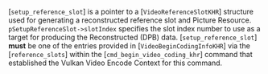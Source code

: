 [`setup_reference_slot`] is a pointer to a
[`VideoReferenceSlotKHR`] structure used for generating a
reconstructed reference slot and Picture Resource.
`pSetupReferenceSlot->slotIndex` specifies the slot index number to
use as a target for producing the Reconstructed (DPB) data.
[`setup_reference_slot`] **must**  be one of the entries provided in
[`VideoBeginCodingInfoKHR`] via the [`reference_slots`] within the
[`cmd_begin_video_coding_khr`] command that established the Vulkan Video
Encode Context for this command.